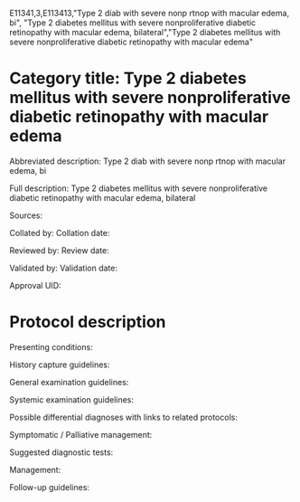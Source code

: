 E11341,3,E113413,"Type 2 diab with severe nonp rtnop with macular edema, bi", "Type 2 diabetes mellitus with severe nonproliferative diabetic retinopathy with macular edema, bilateral","Type 2 diabetes mellitus with severe nonproliferative diabetic retinopathy with macular edema"
# Category title: Type 2 diabetes mellitus with severe nonproliferative diabetic retinopathy with macular edema

Abbreviated description: Type 2 diab with severe nonp rtnop with macular edema, bi

Full description: Type 2 diabetes mellitus with severe nonproliferative diabetic retinopathy with macular edema, bilateral

Sources:

Collated by:
Collation date:

Reviewed by:
Review date:

Validated by:
Validation date:

Approval UID:

# Protocol description

Presenting conditions:

History capture guidelines:

General examination guidelines:

Systemic examination guidelines:

Possible differential diagnoses with links to related protocols:

Symptomatic / Palliative management:

Suggested diagnostic tests:

Management:

Follow-up guidelines:
